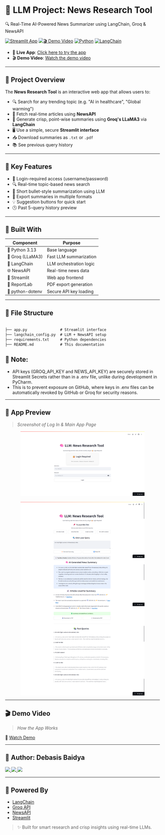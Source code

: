 # 🧠 LLM Project: News Research Tool  
🔍 Real-Time AI-Powered News Summarizer using LangChain, Groq & NewsAPI

[![Streamlit App](https://img.shields.io/badge/🚀%20Live%20App-Open%20in%20Browser-brightgreen?style=for-the-badge)](https://llm-news-research-tool-debasisbaidya.streamlit.app/)
[![🎬 Demo Video](https://img.shields.io/badge/🎬%20Demo-Watch%20Now-red?style=for-the-badge)](https://your-demo-video-link.com)
[![Python](https://img.shields.io/badge/Python-3.13-blue?style=for-the-badge)](https://www.python.org/downloads/release/python-3130a1/)
[![LangChain](https://img.shields.io/badge/LangChain%20+%20Groq-News%20API-orange?style=for-the-badge)](https://www.langchain.com/)

</div>

- 🔗 **Live App**: [Click here to try the app](https://llm-news-research-tool-debasisbaidya.streamlit.app/)
- 🎬 **Demo Video**: [Watch the demo video](https://your-demo-video-link.com)

---

## 📌 Project Overview

The **News Research Tool** is an interactive web app that allows users to:

- 🔍 Search for any trending topic (e.g. "AI in healthcare", "Global warming")
- 📡 Fetch real-time articles using **NewsAPI**
- 🧠 Generate crisp, point-wise summaries using **Groq's LLaMA3** via **LangChain**
- 🖥️ Use a simple, secure **Streamlit interface**
- 📥 Download summaries as `.txt` or `.pdf`
- 📚 See previous query history

---

## 🚀 Key Features

- 🔐 Login-required access (username/password)
- 🔍 Real-time topic-based news search
- 🧠 Short bullet-style summarization using LLM
- 📁 Export summaries in multiple formats
- 💡 Suggestion buttons for quick start
- 🕓 Past 5-query history preview

---

## 🧰 Built With

| Component       | Purpose                           |
|------------------|-----------------------------------|
| 🐍 Python 3.13    | Base language                     |
| 🧠 Groq (LLaMA3)  | Fast LLM summarization            |
| 🦜 LangChain      | LLM orchestration logic           |
| 🌐 NewsAPI        | Real-time news data               |
| 🌿 Streamlit      | Web app frontend                  |
| 🧾 ReportLab      | PDF export generation             |
| 🔐 python-dotenv  | Secure API key loading            |

---

## 📁 File Structure

```

├── app.py               # Streamlit interface
├── langchain_config.py  # LLM + NewsAPI setup
├── requirements.txt     # Python dependencies
├── README.md            # This documentation

```

## 📒 Note:
- API keys (GROQ_API_KEY and NEWS_API_KEY) are securely stored in Streamlit Secrets rather than in a .env file, unlike during development in PyCharm.
- This is to prevent exposure on GitHub, where keys in .env files can be automatically revoked by GitHub or Groq for security reasons.


---

## 📸 App Preview

> _Screenshot of Log In & Main App Page_

<div style="display: flex; flex-direction: column; align-items: center; gap: 20px;">

  <!-- Screenshot 1: smaller and centered -->
  <img src="Log-In Authentication.png" alt="Screenshot 1" style="width: 80%;"/>

  <!-- Screenshot 2: larger and also centered -->
  <img src="Main App Page.png" alt="Screenshot 2" style="width: 80%;" />

</div>

---

## 🎬 Demo Video

> _How the App Works_

🎥 [Watch Demo](https://your-demo-link.com)

---

## 👤 Author: Debasis Baidya

<a href="https://www.linkedin.com/in/debasisbaidya" target="_blank">
    <img src="https://img.shields.io/badge/LinkedIn-Connect-blue?logo=linkedin&logoColor=white&style=flat" />
  </a>
  <a href="mailto:speak2debasis@gmail.com">
    <img src="https://img.shields.io/badge/Gmail-Mail_Me-red?logo=gmail&logoColor=white&style=flat" />
  </a>
  <a href="https://api.whatsapp.com/send?phone=918013316086&text=Hi%20Debasis!">
    <img src="https://img.shields.io/badge/WhatsApp-Chat-green?logo=whatsapp&logoColor=white&style=flat" />
  </a>
  
---

## 🧠 Powered By

- [LangChain](https://www.langchain.com/)  
- [Groq API](https://console.groq.com/)  
- [NewsAPI](https://newsapi.org/)  
- [Streamlit](https://streamlit.io/)

> ✨ Built for smart research and crisp insights using real-time LLMs.

```
